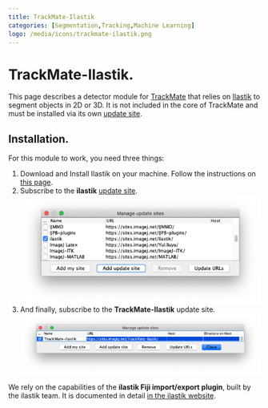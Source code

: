 ```yaml
---
title: TrackMate-Ilastik
categories: [Segmentation,Tracking,Machine Learning]
logo: /media/icons/trackmate-ilastik.png
---
```


# TrackMate-Ilastik.

This page describes a detector module for [TrackMate](/plugins/trackmate/index) that relies on [Ilastik](https://www.ilastik.org/) to segment objects in 2D or 3D. It is not included in the core of TrackMate and must be installed via its own [update site](/update-sites/following).

## Installation.

For this module to work, you need three things:

1. Download and Install Ilastik on your machine. Follow the instructions on [this page](https://www.ilastik.org/download.html).
2. Subscribe to the **ilastik** [update site](/update-sites/following).
![](/media/plugins/trackmate/trackmate-ilastik-install-ilastik.png)
3. And finally, subscribe to the **TrackMate-Ilastik** update site.
![](/media/plugins/trackmate/trackmate-ilastik-install.png)

We rely on the capabilities of the **ilastik Fiji import/export plugin**, built by the ilastik team. It is documented in detail [in the ilastik website](https://www.ilastik.org/documentation/fiji_export/plugin).

